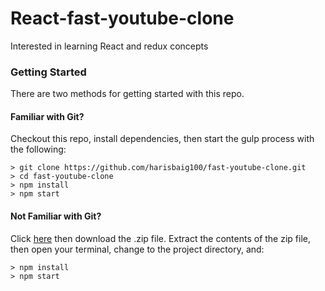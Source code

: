 # React-fast-youtube-clone

Interested in learning React and redux concepts

### Getting Started

There are two methods for getting started with this repo.

#### Familiar with Git?
Checkout this repo, install dependencies, then start the gulp process with the following:

```
> git clone https://github.com/harisbaig100/fast-youtube-clone.git
> cd fast-youtube-clone
> npm install
> npm start
```

#### Not Familiar with Git?
Click [here](https://github.com/harisbaig100/fast-youtube-clone/archive/master.zip) then download the .zip file.  Extract the contents of the zip file, then open your terminal, change to the project directory, and:

```
> npm install
> npm start
```
